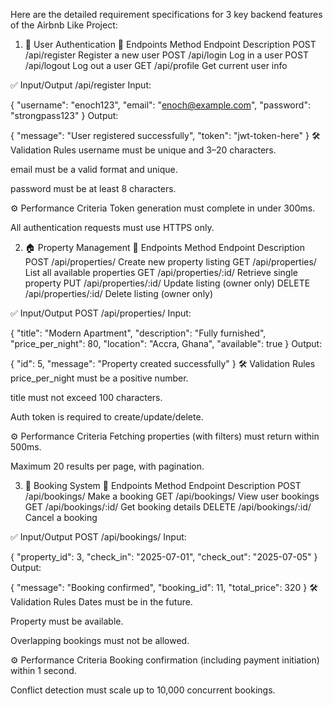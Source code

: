 Here are the detailed requirement specifications for 3 key backend features of the Airbnb Like Project:

1. 🔐 User Authentication
📌 Endpoints
Method	Endpoint	Description
POST	/api/register	Register a new user
POST	/api/login	Log in a user
POST	/api/logout	Log out a user
GET	/api/profile	Get current user info

✅ Input/Output
/api/register
Input:

{
  "username": "enoch123",
  "email": "enoch@example.com",
  "password": "strongpass123"
}
Output:

{
  "message": "User registered successfully",
  "token": "jwt-token-here"
}
🛠️ Validation Rules
username must be unique and 3–20 characters.

email must be a valid format and unique.

password must be at least 8 characters.

⚙️ Performance Criteria
Token generation must complete in under 300ms.

All authentication requests must use HTTPS only.

2. 🏠 Property Management
📌 Endpoints
Method	Endpoint	Description
POST	/api/properties/	Create new property listing
GET	/api/properties/	List all available properties
GET	/api/properties/:id/	Retrieve single property
PUT	/api/properties/:id/	Update listing (owner only)
DELETE	/api/properties/:id/	Delete listing (owner only)

✅ Input/Output
POST /api/properties/
Input:

{
  "title": "Modern Apartment",
  "description": "Fully furnished",
  "price_per_night": 80,
  "location": "Accra, Ghana",
  "available": true
}
Output:

{
  "id": 5,
  "message": "Property created successfully"
}
🛠️ Validation Rules
price_per_night must be a positive number.

title must not exceed 100 characters.

Auth token is required to create/update/delete.

⚙️ Performance Criteria
Fetching properties (with filters) must return within 500ms.

Maximum 20 results per page, with pagination.

3. 📅 Booking System
📌 Endpoints
Method	Endpoint	Description
POST	/api/bookings/	Make a booking
GET	/api/bookings/	View user bookings
GET	/api/bookings/:id/	Get booking details
DELETE	/api/bookings/:id/	Cancel a booking

✅ Input/Output
POST /api/bookings/
Input:

{
  "property_id": 3,
  "check_in": "2025-07-01",
  "check_out": "2025-07-05"
}
Output:

{
  "message": "Booking confirmed",
  "booking_id": 11,
  "total_price": 320
}
🛠️ Validation Rules
Dates must be in the future.

Property must be available.

Overlapping bookings must not be allowed.

⚙️ Performance Criteria
Booking confirmation (including payment initiation) within 1 second.

Conflict detection must scale up to 10,000 concurrent bookings.


